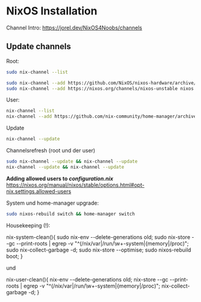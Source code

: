 # NixOS Installation

Channel Intro: https://jorel.dev/NixOS4Noobs/channels

## Update channels

Root:

```sh
sudo nix-channel --list

sudo nix-channel --add https://github.com/NixOS/nixos-hardware/archive/master.tar.gz nixos-hardware
sudo nix-channel --add https://nixos.org/channels/nixos-unstable nixos
```

User:

```sh
nix-channel --list 
nix-channel --add https://github.com/nix-community/home-manager/archive/master.tar.gz home-manager
```

Update

```sh
nix-channel --update
```

Channelsrefresh (root und der user)

```sh
sudo nix-channel --update && nix-channel --update
nix-channel --update && nix-channel --update
```
**Adding allowed users to *configuration.nix***
https://nixos.org/manual/nixos/stable/options.html#opt-nix.settings.allowed-users

System und home-manager upgrade:

```sh
sudo nixos-rebuild switch && home-manager switch 
```


Housekeeping (!):

nix-system-clean(){ sudo nix-env --delete-generations old; sudo nix-store --gc --print-roots | egrep -v "^(/nix/var|/run/\w+-system|\{memory|/proc)"; sudo nix-collect-garbage -d; sudo nix-store --optimise; sudo nixos-rebuild boot; }

und

nix-user-clean(){ nix-env --delete-generations old; nix-store --gc --print-roots | egrep -v "^(/nix/var|/run/\w+-system|\{memory|/proc)"; nix-collect-garbage -d; }



